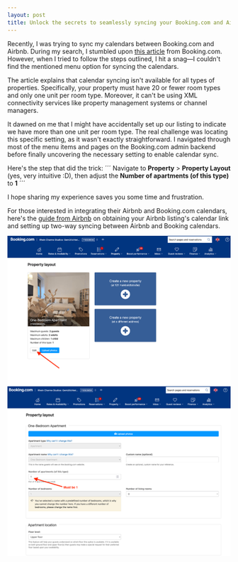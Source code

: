 ```yaml
---
layout: post
title: Unlock the secrets to seamlessly syncing your Booking.com and Airbnb calendars with our comprehensive guide. Learn practical tips and tricks to overcome common obstacles and streamline your property management process. Save time and avoid frustration with our expert advice.
---
```


Recently, I was trying to sync my calendars between Booking.com and Airbnb. During my search, I stumbled upon [this article](https://partner.booking.com/en-gb/help/rates-availability/extranet-calendar/syncing-your-bookingcom-calendar-third-party-calendars) from Booking.com. However, when I tried to follow the steps outlined, I hit a snag—I couldn't find the mentioned menu option for syncing the calendars.

The article explains that calendar syncing isn't available for all types of properties. Specifically, your property must have 20 or fewer room types and only one unit per room type. Moreover, it can't be using XML connectivity services like property management systems or channel managers.

It dawned on me that I might have accidentally set up our listing to indicate we have more than one unit per room type. The real challenge was locating this specific setting, as it wasn't exactly straightforward. I navigated through most of the menu items and pages on the Booking.com admin backend before finally uncovering the necessary setting to enable calendar sync.

Here's the step that did the trick:
´´´
Navigate to **Property** > **Property Layout** (yes, very intuitive :D), then adjust the **Number of apartments (of this type)** to **1**
´´´

I hope sharing my experience saves you some time and frustration.

For those interested in integrating their Airbnb and Booking.com calendars, here's the [guide from Airbnb](https://www.airbnb.de/help/article/99) on obtaining your Airbnb listing's calendar link and setting up two-way syncing between Airbnb and Booking calendars.


<img src="/img/blog-posts/booking-property-layout-to-make-calendar-syncing-possible-01.png" class="img-fluid" alt="Step-by-step navigation through Booking.com admin interface to Property Layout">


<img src="/img/blog-posts/booking-property-layout-to-make-calendar-syncing-possible-02.png" class="img-fluid" alt="Correct setting adjustment in Booking.com's Property Layout menu for calendar sync">
